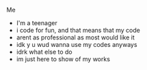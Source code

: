 Me
- I'm a teenager
- i code for fun, and that means that my code
- arent as professional as most would like it
- idk y u wud wanna use my codes anyways
- idrk what else to do
- im just here to show of my works
